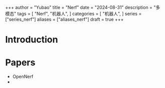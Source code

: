 
+++
author = "Yubao"
title = "Nerf"
date = "2024-08-31"
description = "多模态"
tags = [
    "Nerf",
    "机器人",
]
categories = [
    "机器人",
]
series = ["series_nerf"]
aliases = ["aliases_nerf"]
draft = true
+++

# Introduction

# Papers

- OpenNerf
- 
